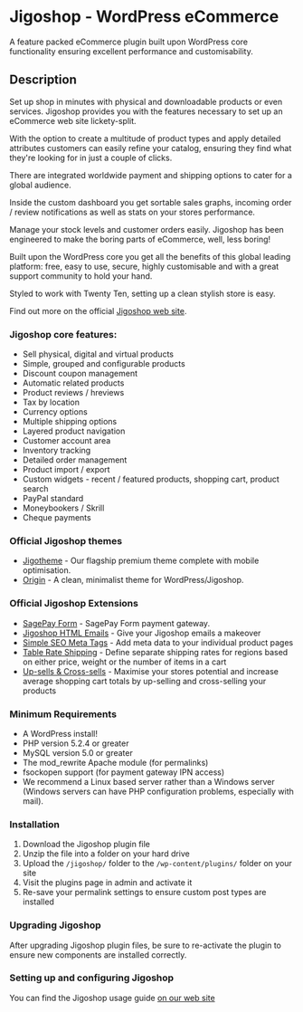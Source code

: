 # Jigoshop - WordPress eCommerce
A feature packed eCommerce plugin built upon WordPress core functionality ensuring excellent performance and customisability.

## Description

Set up shop in minutes with physical and downloadable products or even services. Jigoshop provides you with the features necessary to set up an eCommerce web site lickety-split.

With the option to create a multitude of product types and apply detailed attributes customers can easily refine your catalog, ensuring they find what they're looking for in just a couple of clicks.

There are integrated worldwide payment and shipping options to cater for a global audience.

Inside the custom dashboard you get sortable sales graphs, incoming order / review notifications as well as stats on your stores performance.

Manage your stock levels and customer orders easily. Jigoshop has been engineered to make the boring parts of eCommerce, well, less boring!

Built upon the WordPress core you get all the benefits of this global leading platform: free, easy to use, secure, highly customisable and with a great support community to hold your hand.

Styled to work with Twenty Ten, setting up a clean stylish store is easy.

Find out more on the official <a href="http://jigoshop.com" title="WordPress eCommerce">Jigoshop web site</a>.

### Jigoshop core features:

* Sell physical, digital and virtual products
* Simple, grouped and configurable products
* Discount coupon management
* Automatic related products
* Product reviews / hreviews
* Tax by location
* Currency options
* Multiple shipping options
* Layered product navigation
* Customer account area
* Inventory tracking
* Detailed order management
* Product import / export
* Custom widgets - recent / featured products, shopping cart, product search
* PayPal standard
* Moneybookers / Skrill
* Cheque payments

### Official Jigoshop themes

* <a href="http://jigoshop.com/themes/jigotheme/" title="Premium WordPress eComemrce theme for Jigoshop">Jigotheme</a> - Our flagship premium theme complete with mobile optimisation.
* <a href="http://jigoshop.com/themes/origin/" title="Premium WordPress eComemrce theme for Jigoshop">Origin</a> - A clean, minimalist theme for WordPress/Jigoshop.

### Official Jigoshop Extensions

* <a href="http://jigoshop.com/extensions/sagepay-form/" title="SagePay Form payment gateway extension of Jigoshop">SagePay Form</a> - SagePay Form payment gateway.
* <a href="http://jigoshop.com/extensions/jigoshop-html-email/" title="Jigoshop HTML Emails">Jigoshop HTML Emails</a> - Give your Jigoshop emails a makeover
* <a href="http://jigoshop.com/extensions/jigoshop-meta-tags/" title="Simple SEO Meta Tags">Simple SEO Meta Tags</a> - Add meta data to your individual product pages
* <a href="http://jigoshop.com/extensions/table-rate-shipping/" title="Table Rate Shipping">Table Rate Shipping</a> - Define separate shipping rates for regions based on either price, weight or the number of items in a cart
* <a href="http://jigoshop.com/extensions/jigoshop-up-sell-cross-sell/" title="Up-sell and Cross-sells">Up-sells &amp; Cross-sells</a> - Maximise your stores potential and increase average shopping cart totals by up-selling and cross-selling your products


### Minimum Requirements

* A WordPress install!
* PHP version 5.2.4 or greater
* MySQL version 5.0 or greater
* The mod_rewrite Apache module (for permalinks)
* fsockopen support (for payment gateway IPN access)
* We recommend a Linux based server rather than a Windows server (Windows servers can have PHP configuration problems, especially with mail).

### Installation

1.  Download the Jigoshop plugin file
2.  Unzip the file into a folder on your hard drive
3.  Upload the `/jigoshop/` folder to the `/wp-content/plugins/` folder on your site
4.  Visit the plugins page in admin and activate it
5.	Re-save your permalink settings to ensure custom post types are installed

### Upgrading Jigoshop

After upgrading Jigoshop plugin files, be sure to re-activate the plugin to ensure new components are installed correctly.

### Setting up and configuring Jigoshop

You can find the Jigoshop usage guide <a href="http://jigoshop.com/user-guide/" title="Jigoshop usage guide">on our web site</a>
